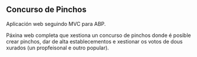 Concurso de Pinchos
-------------------

Aplicación web seguindo MVC para ABP.

Páxina web completa que xestiona un concurso de pinchos donde é posible 
crear pinchos, dar de alta establecementos e xestionar os votos de dous 
xurados (un propfeisonal e outro popular).
